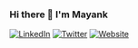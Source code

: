 ### Hi there 👋 I'm Mayank

[![LinkedIn](https://img.shields.io/badge/-mayank--ramnani-blue?style=plastic-square&logo=Linkedin&logoColor=white&link=https://www.linkedin.com/in/mayank-ramnani/)](https://www.linkedin.com/in/mayank-ramnani/)
[![Twitter](https://img.shields.io/badge/-exec--mayank-blue?style=plastic-square&logo=x&logoColor=white&link=https://www.twitter.com/exec-mayank)](https://www.twitter.com/exec-mayank)
[![Website](https://img.shields.io/badge/personal--website-blue?style=plastic-square&logo=gnome-terminal&logoColor=white&link=https://www.mayankramnani.com/)](https://www.mayankramnani.com/)

<!--
**mayank-ramnani/mayank-ramnani** is a ✨ _special_ ✨ repository because its `README.md` (this file) appears on your GitHub profile.

Here are some ideas to get you started:

- 🔭 I’m currently working on ...
- 🌱 I’m currently learning ...
- 👯 I’m looking to collaborate on ...
- 🤔 I’m looking for help with ...
- 💬 Ask me about ...
- 📫 How to reach me: ...
- 😄 Pronouns: ...
- ⚡ Fun fact: ...
-->
